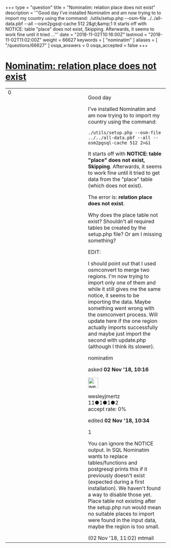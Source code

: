 +++
type = "question"
title = "Nominatim: relation place does not exist"
description = '''Good day I&#x27;ve installed Nominatim and am now trying to to import my country using the command: ./utils/setup.php --osm-file ../../all-data.pbf --all --osm2pgsql-cache 512 2&amp;gt;&amp;amp;1  It starts off with NOTICE: table &quot;place&quot; does not exist, Skipping. Afterwards, it seems to work fine until it tried ...'''
date = "2018-11-02T10:16:00Z"
lastmod = "2018-11-02T11:02:00Z"
weight = 66627
keywords = [ "nominatim" ]
aliases = [ "/questions/66627" ]
osqa_answers = 0
osqa_accepted = false
+++

<div class="headNormal">

# [Nominatim: relation place does not exist](/questions/66627/nominatim-relation-place-does-not-exist)

</div>

<div id="main-body">

<div id="askform">

<table id="question-table" style="width:100%;">
<colgroup>
<col style="width: 50%" />
<col style="width: 50%" />
</colgroup>
<tbody>
<tr>
<td style="width: 30px; vertical-align: top"><div class="vote-buttons">
<span id="post-66627-upvote" class="ajax-command post-vote up" rel="nofollow" title="I like this post (click again to cancel)"> </span>
<div id="post-66627-score" class="post-score" title="current number of votes">
0
</div>
<span id="post-66627-downvote" class="ajax-command post-vote down" rel="nofollow" title="I dont like this post (click again to cancel)"> </span> <span id="favorite-mark" class="ajax-command favorite-mark" rel="nofollow" title="mark/unmark this question as favorite (click again to cancel)"> </span>
<div id="favorite-count" class="favorite-count">
&#10;</div>
</div></td>
<td><div id="item-right">
<div class="question-body">
<p>Good day</p>
<p>I've installed Nominatim and am now trying to to import my country using the command:</p>
<pre><code>./utils/setup.php --osm-file ../../all-data.pbf --all --osm2pgsql-cache 512 2&gt;&amp;1</code></pre>
<p>It starts off with <strong>NOTICE: table "place" does not exist, Skipping</strong>. Afterwards, it seems to work fine until it tried to get data from the "place" table (which does not exist).</p>
<p>The error is: <strong>relation place does not exist</strong>.</p>
<p>Why does the place table not exist? Shouldn't all required tables be created by the setup.php file? Or am I missing something?</p>
<p>EDIT:</p>
<p>I should point out that I used osmconvert to merge two regions. I'm now trying to import only one of them and while it still gives me the same notice, it seems to be importing the data. Maybe something went wrong with the osmconvert process. Will update here if the one region actually imports successfully and maybe just import the second with update.php (although I think its slower).</p>
</div>
<div id="question-tags" class="tags-container tags">
<span class="post-tag tag-link-nominatim" rel="tag" title="see questions tagged &#39;nominatim&#39;">nominatim</span>
</div>
<div id="question-controls" class="post-controls">
&#10;</div>
<div class="post-update-info-container">
<div class="post-update-info post-update-info-user">
<p>asked <strong>02 Nov '18, 10:16</strong></p>
<img src="https://secure.gravatar.com/avatar/15af72fd19fceb8e6e76bac3db6418d8?s=32&amp;d=identicon&amp;r=g" class="gravatar" width="32" height="32" alt="wesleyjmertz&#39;s gravatar image" />
<p><span>wesleyjmertz</span><br />
<span class="score" title="11 reputation points">11</span><span title="1 badges"><span class="badge1">●</span><span class="badgecount">1</span></span><span title="1 badges"><span class="silver">●</span><span class="badgecount">1</span></span><span title="2 badges"><span class="bronze">●</span><span class="badgecount">2</span></span><br />
<span class="accept_rate" title="Rate of the user&#39;s accepted answers">accept rate:</span> <span title="wesleyjmertz has no accepted answers">0%</span></p>
</div>
<div class="post-update-info post-update-info-edited">
<p><span> edited <strong>02 Nov '18, 10:34</strong> </span></p>
</div>
</div>
<div id="comments-container-66627" class="comments-container">
<span id="66629"></span>
<div id="comment-66629" class="comment">
<div id="post-66629-score" class="comment-score">
1
</div>
<div class="comment-text">
<p>You can ignore the NOTICE output. In SQL Nominatim wants to replace tables/functions and postgresql prints this if it previously doesn't exist (expected during a first installation). We haven't found a way to disable those yet. Place table not existing after the setup.php run would mean no suitable places to import were found in the input data, maybe the region is too small.</p>
</div>
<div id="comment-66629-info" class="comment-info">
<span class="comment-age">(02 Nov '18, 11:02)</span> <span class="comment-user userinfo">mtmail</span>
</div>
</div>
</div>
<div id="comment-tools-66627" class="comment-tools">
&#10;</div>
<div class="clear">
&#10;</div>
<div id="comment-66627-form-container" class="comment-form-container">
&#10;</div>
<div class="clear">
&#10;</div>
</div></td>
</tr>
</tbody>
</table>

</div>

</div>

